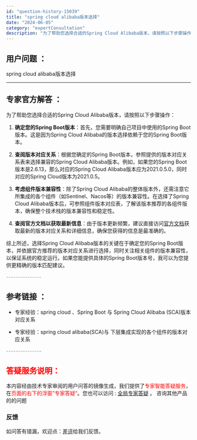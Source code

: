 ```yaml
---
id: "question-history-15039"
title: "spring cloud alibaba版本选择"
date: "2024-06-05"
category: "expertConsultation"
description: "为了帮助您选择合适的Spring Cloud Alibaba版本，请按照以下步骤操作：1. **确定您的Spring Boot版本**：首先，您需要明确自己项目中使用的Spring Boot版本。这是因为Spring Cloud Alibaba的版本选择依赖于您的Spring Boot版本。2. *"
---
```


## 用户问题 ： 
 spring cloud alibaba版本选择  

---------------
## 专家官方解答 ：

为了帮助您选择合适的Spring Cloud Alibaba版本，请按照以下步骤操作：

1. **确定您的Spring Boot版本**：首先，您需要明确自己项目中使用的Spring Boot版本。这是因为Spring Cloud Alibaba的版本选择依赖于您的Spring Boot版本。

2. **查阅版本对应关系**：根据您确定的Spring Boot版本，参照提供的版本对应关系表来选择兼容的Spring Cloud Alibaba版本。例如，如果您的Spring Boot版本是2.6.13，那么对应的Spring Cloud Alibaba版本应为2021.0.5.0，同时对应的Spring Cloud版本为2021.0.5。

3. **考虑组件版本兼容性**：除了Spring Cloud Alibaba的整体版本外，还需注意它所集成的各个组件（如Sentinel、Nacos等）的版本兼容性。在选择了Spring Cloud Alibaba版本后，可参照组件版本对应表，了解该版本推荐的各组件版本，确保整个技术栈的版本兼容性和稳定性。

4. **查阅官方文档以获取最新信息**：由于版本更新频繁，建议直接访问[官方文档](https://sca.aliyun.com/docs/2023/overview/version-explain/)获取最新的版本对应关系和详细信息，确保您获得的信息是最准确的。

综上所述，选择Spring Cloud Alibaba版本的关键在于确定您的Spring Boot版本，并依据官方推荐的版本对应关系进行选择，同时关注相关组件的版本兼容性，以保证系统的稳定运行。如果您能提供具体的Spring Boot版本号，我可以为您提供更精确的版本匹配建议。


<font color="#949494">---------------</font> 


## 参考链接 ：

* 专家经验：spring cloud 、Spring Boot 与 Spring Cloud Alibaba (SCA)版本对应关系 
 
 * 专家经验：spring cloud alibaba(SCA)与 下层集成实现的各个组件的版本对应关系 


 <font color="#949494">---------------</font> 
 


## <font color="#FF0000">答疑服务说明：</font> 

本内容经由技术专家审阅的用户问答的镜像生成，我们提供了<font color="#FF0000">专家智能答疑服务</font>，在<font color="#FF0000">页面的右下的浮窗”专家答疑“</font>。您也可以访问 : [全局专家答疑](https://answer.opensource.alibaba.com/docs/intro) 。 咨询其他产品的的问题

### 反馈
如问答有错漏，欢迎点：[差评](https://ai.nacos.io/user/feedbackByEnhancerGradePOJOID?enhancerGradePOJOId=15105)给我们反馈。
